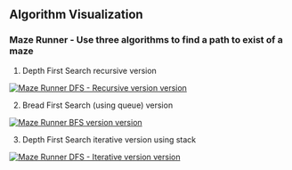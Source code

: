 ## Algorithm Visualization

### Maze Runner - Use three algorithms to find a path to exist of a maze

1. Depth First Search recursive version

[![Maze Runner DFS - Recursive version version](https://i.ytimg.com/vi/v1oFyc_cS00/hqdefault.jpg)](https://youtu.be/v1oFyc_cS00)

2. Bread First Search (using queue) version

[![Maze Runner BFS version version](https://i.ytimg.com/vi/jqK8E9gxOcE/hqdefault.jpg)](https://youtu.be/jqK8E9gxOcE)

3. Depth First Search iterative version using stack

[![Maze Runner DFS - Iterative version version](https://i.ytimg.com/vi/Qeryf8Qy4MQ/hqdefault.jpg)](https://youtu.be/Qeryf8Qy4MQ)
